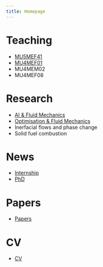 ```yaml
---
title: Homepage
---
```


# Teaching

* [MU5MEF41](MU5MEF41/index.md)
* [MU4MEF01](MU4MEF01/index.md)
* MU4MEM02
* MU4MEF08

# Research

* [AI & Fluid Mechanics](AIFM/index.md)
* [Optimisation & Fluid Mechanics](OFM/index.md) 
* Inerfacial flows and phase change
* Solid fuel combustion

# News
* [Internship](STAGE/index.md)
* [PhD](PHD/index.md)

# Papers 
* [Papers](Papers/index.md)

# CV 
* [CV](CV/index.md)

